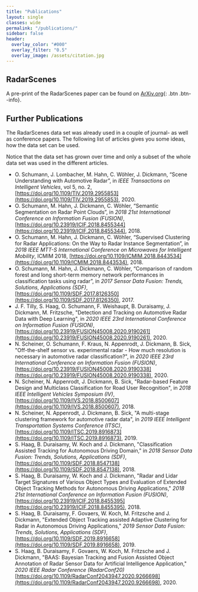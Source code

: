 ```yaml
---
title: "Publications"
layout: single
classes: wide
permalink: "/publications/"
sidebar: false
header:
  overlay_color: "#000"
  overlay_filter: "0.5"
  overlay_image: /assets/citation.jpg
---
```


## RadarScenes

A pre-print of the RadarScenes paper can be found on [ArXiv.org](https://arxiv.org/abs/2104.02493){: .btn .btn--info}.

## Further Publications

The RadarScenes data set was already used in a couple of journal- as well as conference papers. The following list of articles gives you some ideas, how the data set can be used.

Notice that the data set has grown over time and only a subset of the whole data set was used in the different articles.

* O. Schumann, J. Lombacher, M. Hahn, C. Wöhler, J. Dickmann, “Scene Understanding with Automotive Radar”, in *IEEE Transactions on Intelligent Vehicles*, vol 5, no. 2, [https://doi.org/10.1109/TIV.2019.2955853](https://doi.org/10.1109/TIV.2019.2955853), 2020.
* O. Schumann, M. Hahn, J. Dickmann, C. Wöhler, “Semantic Segmentation on Radar Point Clouds”, in *2018 21st International Conference on Information Fusion (FUSION)*, [https://doi.org/10.23919/ICIF.2018.8455344](https://doi.org/10.23919/ICIF.2018.8455344), 2018.
* O. Schumann, M. Hahn, J. Dickmann, C. Wöhler, “Supervised Clustering for Radar Applications: On the Way to Radar Instance Segmentation”, in *2018 IEEE MTT-S International Conference on Microwaves for Intelligent Mobility*, ICMIM 2018, [https://doi.org/10.1109/ICMIM.2018.8443534](https://doi.org/10.1109/ICMIM.2018.8443534), 2018.
* O. Schumann, M. Hahn, J. Dickmann, C. Wöhler, “Comparison of random forest and long short-term memory network performances in classification tasks using radar”, in *2017 Sensor Data Fusion: Trends, Solutions, Applications (SDF)*, [https://doi.org/10.1109/SDF.2017.8126350](https://doi.org/10.1109/SDF.2017.8126350), 2017.
* J. F. Tilly, S. Haag, O. Schumann, F. Weishaupt, B. Duraisamy, J. Dickmann,  M. Fritzsche, "Detection and Tracking on Automotive Radar Data with Deep Learning", in *2020 IEEE 23rd International Conference on Information Fusion (FUSION)*, [https://doi.org/10.23919/FUSION45008.2020.9190261](https://doi.org/10.23919/FUSION45008.2020.9190261), 2020.
* N. Scheiner, O. Schumann, F. Kraus, N. Appenrodt, J. Dickmann, B. Sick, "Off-the-shelf sensor vs. experimental radar - How much resolution is necessary in automotive radar classification?", in *2020 IEEE 23rd International Conference on Information Fusion (FUSION)*,  [https://doi.org/10.23919/FUSION45008.2020.9190338](https://doi.org/10.23919/FUSION45008.2020.9190338), 2020.
* N. Scheiner, N. Appenrodt, J. Dickmann, B. Sick, "Radar-based Feature Design and Multiclass Classification for Road User Recognition", in *2018 IEEE Intelligent Vehicles Symposium (IV)*, [https://doi.org/10.1109/IVS.2018.8500607](https://doi.org/10.1109/IVS.2018.8500607), 2018.
* N. Scheiner, N. Appenrodt, J. Dickmann, B. Sick, "A multi-stage clustering framework for automotive radar data", in *2019 IEEE Intelligent Transportation Systems Conference (ITSC)*, [https://doi.org/10.1109/ITSC.2019.8916873](https://doi.org/10.1109/ITSC.2019.8916873), 2019.
* S. Haag, B. Duraisamy, W. Koch and J. Dickmann, "Classification Assisted Tracking for Autonomous Driving Domain," in *2018 Sensor Data Fusion: Trends, Solutions, Applications (SDF)*, [https://doi.org/10.1109/SDF.2018.8547138](https://doi.org/10.1109/SDF.2018.8547138), 2018.
* S. Haag, B. Duraisamy, W. Koch and J. Dickmann, "Radar and Lidar Target Signatures of Various Object Types and Evaluation of Extended Object Tracking Methods for Autonomous Driving Applications," *2018 21st International Conference on Information Fusion (FUSION)*, [https://doi.org/10.23919/ICIF.2018.8455395](https://doi.org/10.23919/ICIF.2018.8455395), 2018.
* S. Haag, B. Duraisamy, F. Govaers, W. Koch, M. Fritzsche and J. Dickmann, "Extended Object Tracking assisted Adaptive Clustering for Radar in Autonomous Driving Applications," *2019 Sensor Data Fusion: Trends, Solutions, Applications (SDF)*, [https://doi.org/10.1109/SDF.2019.8916658](https://doi.org/10.1109/SDF.2019.8916658), 2019.
* S. Haag, B. Duraisamy, F. Govaers, W. Koch, M. Fritzsche and J. Dickmann, "BAAS: Bayesian Tracking and Fusion Assisted Object Annotation of Radar Sensor Data for Artificial Intelligence Application," *2020 IEEE Radar Conference (RadarConf20)* [https://doi.org/10.1109/RadarConf2043947.2020.9266698](https://doi.org/10.1109/RadarConf2043947.2020.9266698), 2020.

